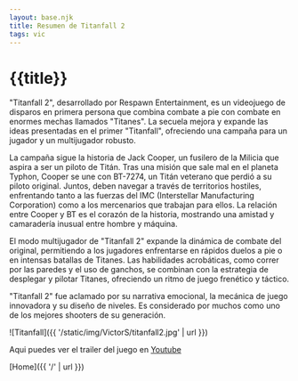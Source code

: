 ```yaml
---
layout: base.njk
title: Resumen de Titanfall 2
tags: vic
---
```

# {{title}}

"Titanfall 2", desarrollado por Respawn Entertainment, es un videojuego de disparos en primera persona que combina combate a pie con combate en enormes mechas llamados "Titanes". La secuela mejora y expande las ideas presentadas en el primer "Titanfall", ofreciendo una campaña para un jugador y un multijugador robusto.

La campaña sigue la historia de Jack Cooper, un fusilero de la Milicia que aspira a ser un piloto de Titán. Tras una misión que sale mal en el planeta Typhon, Cooper se une con BT-7274, un Titán veterano que perdió a su piloto original. Juntos, deben navegar a través de territorios hostiles, enfrentando tanto a las fuerzas del IMC (Interstellar Manufacturing Corporation) como a los mercenarios que trabajan para ellos. La relación entre Cooper y BT es el corazón de la historia, mostrando una amistad y camaradería inusual entre hombre y máquina.

El modo multijugador de "Titanfall 2" expande la dinámica de combate del original, permitiendo a los jugadores enfrentarse en rápidos duelos a pie o en intensas batallas de Titanes. Las habilidades acrobáticas, como correr por las paredes y el uso de ganchos, se combinan con la estrategia de desplegar y pilotar Titanes, ofreciendo un ritmo de juego frenético y táctico.

"Titanfall 2" fue aclamado por su narrativa emocional, la mecánica de juego innovadora y su diseño de niveles. Es considerado por muchos como uno de los mejores shooters de su generación.

![Titanfall]({{ '/static/img/VictorS/titanfall2.jpg' | url }})

Aqui puedes ver el trailer del juego en [Youtube](https://youtu.be/ktw2k3m7Qko?si=ICCISg__zs0_MPry) 

[Home]({{ '/' | url }})